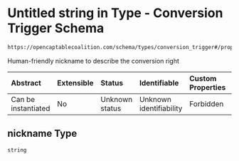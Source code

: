 # Untitled string in Type - Conversion Trigger Schema

```txt
https://opencaptablecoalition.com/schema/types/conversion_trigger#/properties/nickname
```

Human-friendly nickname to describe the conversion right

| Abstract            | Extensible | Status         | Identifiable            | Custom Properties | Additional Properties | Access Restrictions | Defined In                                                                                                |
| :------------------ | :--------- | :------------- | :---------------------- | :---------------- | :-------------------- | :------------------ | :-------------------------------------------------------------------------------------------------------- |
| Can be instantiated | No         | Unknown status | Unknown identifiability | Forbidden         | Allowed               | none                | [ConversionTrigger.schema.json*](../../schema/types/ConversionTrigger.schema.json "open original schema") |

## nickname Type

`string`
